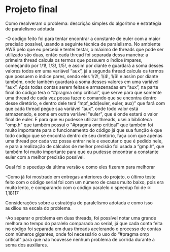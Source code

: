 # Projeto final


Como resolveram o problema:  descrição simples do algoritmo e estratégia de paralelismo adotada


  -O codigo feito foi para tentar encontrar a constante de euler com a maior precisão possível, usando a seguinte técnica de paralelismo. No ambiente AWS pelo que eu percebi e tentei testar, o máximo de 
threads que pode ser utilizado são duas, então cada thread foi separada dessa maneira: a primeira thread calcula os termos que possuem o índice ímpares, começando por 1/1!, 1/3!, 1/5!, e assim por diante e
guardará a soma desses valores todos em uma variável “aux”, já a segunda thread calcula os termos que possuem o índice pares, sendo eles 1/2!, 1/4!, 1/6! e assim por diante também, onde também guardará a
soma desses valores em uma variável “aux”. Após todas contas serem feitas e armazenadas em “aux”, na parte final do código terá o “#pragma omp critical”, que serve para que somente uma thread de cada vez
possa fazer o comando que se encontra dentro desse diretório, e dentro dele terá “mpf_add(euler, euler, aux)” que fará com que cada thread pegue sua variável “aux”, onde todo valor está armazenado, e some
em outra variável “euler”, que é onde estará o valor final de euler. E para que eu pudesse utilizar threads, usei a biblioteca "omp.h" que também possui o "#pragma omp critical" que também foi muito
importante para o funcionamento do código já que sua função é que todo código que se encontra dentro de seu diretório, faça com que apenas uma thread por cada vez possa entrar nele e executar o que é 
pedido nele, e para a realização de cálculos de melhor precisão foi usada a “gmp.h”, que também foi muito importante para que eu pudesse encontrar a constante euler com a melhor precisão possível.


Qual foi o speedup da última versão  e como eles fizeram para melhorar


  -Como já foi mostrado em entregas anteriores do projeto, o último teste feito com o código serial foi com um número de casas muito baixo, pois era muito lento, e comparando com o código paralelo o 
speedup foi de ≅ 1,18117


Considerações sobre a estratégia de paralelismo adotada e como isso auxiliou na escala do problema. 


  -Ao separar o problema em duas threads, foi possível notar uma grande melhora no tempo do paralelo comparado ao serial, já que cada conta feita no código foi separada em duas threads acelerando o 
processo de contas com números gigantes, onde foi necessário o uso do “#pragma omp critical” para que não houvesse nenhum problema de corrida durante a soma dos auxiliares.
